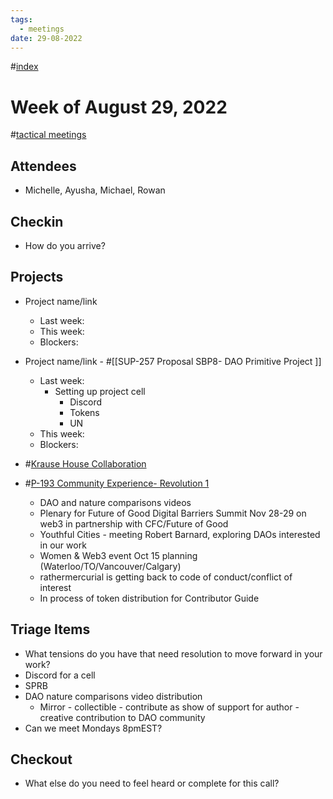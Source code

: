 ```yaml
---
tags:
  - meetings
date: 29-08-2022
---
```

#[index](notes/general-circle/old-gc-meetings/index.md) 
# Week of August 29, 2022
#[tactical meetings](/notes/archive/clarity/Tags/tactical%20meetings.md) 
## Attendees
- Michelle, Ayusha, Michael, Rowan 

## Checkin
- How do you arrive?


## Projects
- Project name/link
	- Last week:
	- This week:
	- Blockers:
- Project name/link - #[[SUP-257 Proposal SBP8- DAO Primitive Project
]] 
	- Last week: 
		- Setting up project cell 
			- Discord
			- Tokens
			- UN
	- This week:
	- Blockers:


- #[Krause House Collaboration](Krause%20House%20Collaboration)
-  #[P-193 Community Experience- Revolution 1](P-193%20Community%20Experience-%20Revolution%201) 
	- DAO and nature comparisons videos
	- Plenary for Future of Good Digital Barriers Summit Nov 28-29 on web3 in partnership with CFC/Future of Good
	- Youthful Cities - meeting Robert Barnard, exploring DAOs interested in our work
	- Women & Web3 event Oct 15 planning (Waterloo/TO/Vancouver/Calgary) 
	- rathermercurial is getting back to code of conduct/conflict of interest
	- In process of token distribution for Contributor Guide 

## Triage Items
- What tensions do you have that need resolution to move forward in your work?
- Discord for a cell
- SPRB 
- DAO nature comparisons video distribution
	- Mirror - collectible - contribute as show of support for author - creative contribution to DAO community
- Can we meet Mondays 8pmEST?

## Checkout
- What else do you need to feel heard or complete for this call?
